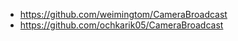 * https://github.com/weimingtom/CameraBroadcast  
* https://github.com/ochkarik05/CameraBroadcast  
